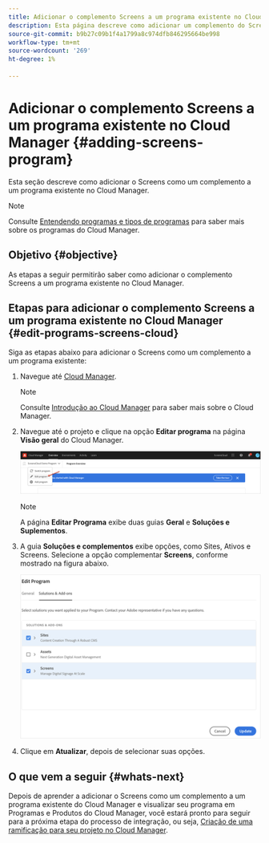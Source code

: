 ```yaml
---
title: Adicionar o complemento Screens a um programa existente no Cloud Manager
description: Esta página descreve como adicionar um complemento do Screens a um programa existente no Cloud Manager for Screens as a Cloud Service.
source-git-commit: b9b27c09b1f4a1799a8c974dfb846295664be998
workflow-type: tm+mt
source-wordcount: '269'
ht-degree: 1%

---
```



# Adicionar o complemento Screens a um programa existente no Cloud Manager {#adding-screens-program}

Esta seção descreve como adicionar o Screens como um complemento a um programa existente no Cloud Manager.

>[!NOTE]
>Consulte [Entendendo programas e tipos de programas](https://experienceleague.adobe.com/docs/experience-manager-cloud-service/onboarding/getting-access/understand-program-types.html?lang=en) para saber mais sobre os programas do Cloud Manager.

## Objetivo {#objective}

As etapas a seguir permitirão saber como adicionar o complemento Screens a um programa existente no Cloud Manager.

## Etapas para adicionar o complemento Screens a um programa existente no Cloud Manager {#edit-programs-screens-cloud}

Siga as etapas abaixo para adicionar o Screens como um complemento a um programa existente:

1. Navegue até [Cloud Manager](https://my.cloudmanager.adobe.com/).

   >[!NOTE]
   >Consulte [Introdução ao Cloud Manager](https://experienceleague.adobe.com/docs/experience-manager-cloud-service/onboarding/onboarding-concepts/cloud-manager-introduction.html?lang=en) para saber mais sobre o Cloud Manager.

1. Navegue até o projeto e clique na opção **Editar programa** na página **Visão geral** do Cloud Manager.

   ![imagem](/help/screens-cloud/assets/onboarding/add-onexisting1.png)

   >[!NOTE]
   >A página **Editar Programa** exibe duas guias **Geral** e **Soluções e Suplementos**.

1. A guia **Soluções e complementos** exibe opções, como Sites, Ativos e Screens. Selecione a opção complementar **Screens**, conforme mostrado na figura abaixo.

   ![imagem](/help/screens-cloud/assets/onboarding/add-onexisting2.png)

1. Clique em **Atualizar**, depois de selecionar suas opções.

## O que vem a seguir {#whats-next}

Depois de aprender a adicionar o Screens como um complemento a um programa existente do Cloud Manager e visualizar seu programa em Programas e Produtos do Cloud Manager, você estará pronto para seguir para a próxima etapa do processo de integração, ou seja, [Criação de uma ramificação para seu projeto no Cloud Manager](/help/screens-cloud/onboarding-screens-cloud/creating-a-branch.md).